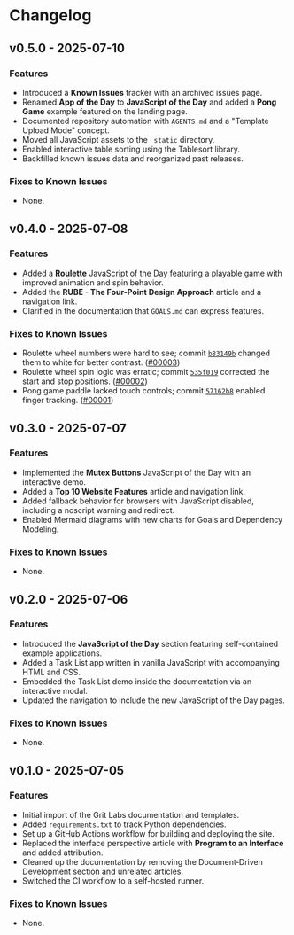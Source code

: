 # Changelog

## v0.5.0 - 2025-07-10

### Features
- Introduced a **Known Issues** tracker with an archived issues page.
- Renamed **App of the Day** to **JavaScript of the Day** and added a **Pong Game** example featured on the landing page.
- Documented repository automation with `AGENTS.md` and a "Template Upload Mode" concept.
- Moved all JavaScript assets to the `_static` directory.
- Enabled interactive table sorting using the Tablesort library.
- Backfilled known issues data and reorganized past releases.

### Fixes to Known Issues
- None.


## v0.4.0 - 2025-07-08

### Features
- Added a **Roulette** JavaScript of the Day featuring a playable game with improved animation and spin behavior.
- Added the **RUBE - The Four-Point Design Approach** article and a navigation link.
- Clarified in the documentation that `GOALS.md` can express features.

### Fixes to Known Issues
- Roulette wheel numbers were hard to see; commit [`b83149b`](https://github.com/gritlabs/gritlabs/commit/b83149b) changed them to white for better contrast. ([#00003](../known_issues/2025/07/00003.md))
- Roulette wheel spin logic was erratic; commit [`535f019`](https://github.com/gritlabs/gritlabs/commit/535f019) corrected the start and stop positions. ([#00002](../known_issues/2025/07/00002.md))
- Pong game paddle lacked touch controls; commit [`57162b8`](https://github.com/gritlabs/gritlabs/commit/57162b8) enabled finger tracking. ([#00001](../known_issues/2025/07/00001.md))

## v0.3.0 - 2025-07-07

### Features
- Implemented the **Mutex Buttons** JavaScript of the Day with an interactive demo.
- Added a **Top 10 Website Features** article and navigation link.
- Added fallback behavior for browsers with JavaScript disabled, including a noscript warning and redirect.
- Enabled Mermaid diagrams with new charts for Goals and Dependency Modeling.

### Fixes to Known Issues
- None.

## v0.2.0 - 2025-07-06

### Features
- Introduced the **JavaScript of the Day** section featuring self-contained example applications.
- Added a Task List app written in vanilla JavaScript with accompanying HTML and CSS.
- Embedded the Task List demo inside the documentation via an interactive modal.
- Updated the navigation to include the new JavaScript of the Day pages.

### Fixes to Known Issues
- None.

## v0.1.0 - 2025-07-05

### Features
- Initial import of the Grit Labs documentation and templates.
- Added `requirements.txt` to track Python dependencies.
- Set up a GitHub Actions workflow for building and deploying the site.
- Replaced the interface perspective article with **Program to an Interface** and added attribution.
- Cleaned up the documentation by removing the Document‑Driven Development section and unrelated articles.
- Switched the CI workflow to a self-hosted runner.

### Fixes to Known Issues
- None.

